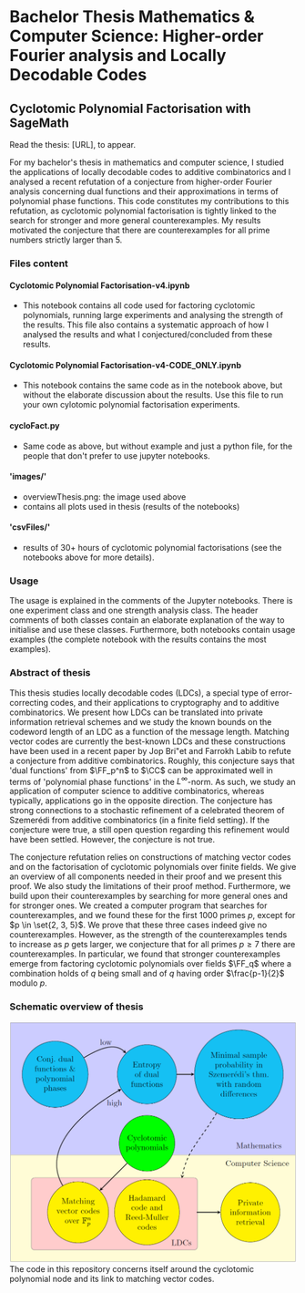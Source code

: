 # Bachelor Thesis Mathematics & Computer Science: Higher-order Fourier analysis and Locally Decodable Codes
## Cyclotomic Polynomial Factorisation with SageMath
Read the thesis: [URL], to appear.

For my bachelor's thesis in mathematics and computer science, I studied the applications of locally decodable codes to additive combinatorics and I analysed a recent refutation of a conjecture from higher-order Fourier analysis concerning dual functions and their approximations in terms of polynomial phase functions. This code constitutes my contributions to this refutation, as cyclotomic polynomial factorisation is tightly linked to the search for stronger and more general counterexamples. My results motivated the conjecture that there are counterexamples for all prime numbers strictly larger than 5.

### Files content
#### Cyclotomic Polynomial Factorisation-v4.ipynb
- This notebook contains all code used for factoring cyclotomic polynomials, running large experiments and analysing the strength of the results. This file also contains a systematic approach of how I analysed the results and what I conjectured/concluded from these results.

#### Cyclotomic Polynomial Factorisation-v4-CODE_ONLY.ipynb
- This notebook contains the same code as in the notebook above, but without the elaborate discussion about the results. Use this file to run your own cylotomic polynomial factorisation experiments.

#### cycloFact.py
- Same code as above, but without example and just a python file, for the people that don't prefer to use jupyter notebooks.

#### 'images/'
- overviewThesis.png: the image used above
- contains all plots used in thesis (results of the notebooks)

#### 'csvFiles/'
- results of 30+ hours of cyclotomic polynomial factorisations (see the notebooks above for more details).

### Usage
The usage is explained in the comments of the Jupyter notebooks. There is one experiment class and one strength analysis class.
The header comments of both classes contain an elaborate explanation of the way to initialise and use these classes.
Furthermore, both notebooks contain usage examples (the complete notebook with the results contains the most examples).

### Abstract of thesis
This thesis studies locally decodable codes (LDCs), a special type of error-correcting codes, and their
applications to cryptography and to additive combinatorics.
We present how LDCs can be translated into private information retrieval schemes
and we study the known bounds on the codeword length of an LDC as a function
of the message length.
Matching vector codes are currently the best-known LDCs and these constructions
have been used in a recent paper by Jop Bri\"et and Farrokh Labib
to refute a conjecture from additive combinatorics. Roughly, this conjecture
says that 'dual functions' from $\FF_p^n$ to $\CC$ can
be approximated well in terms of 'polynomial phase functions' in the
$L^\infty$-norm. As such, we study an application of computer science to additive
combinatorics, whereas typically, applications go in the opposite direction.
The conjecture has strong connections to a stochastic refinement
of a celebrated theorem of Szemerédi from additive combinatorics
(in a finite field setting). If the conjecture were true, a still open
question regarding this refinement would have been settled. However,
the conjecture is not true.

The conjecture refutation relies on constructions
of matching vector codes and on the factorisation
of cyclotomic polynomials over finite fields. We give an overview of all
components needed in
their proof and we present this proof.
We also study the limitations of their proof method.
Furthermore, we build upon their counterexamples by
searching for more general ones and for stronger ones.
We created a computer program that searches for counterexamples, and we
found these for the first 1000 primes $p$, except for $p \in \set{2, 3, 5}$.
We prove that these three cases indeed give no counterexamples.
However, as the strength of the counterexamples tends to increase as $p$ gets larger,
we conjecture that for all primes $p \geq 7$ there are counterexamples.
In particular, we found that stronger counterexamples
emerge from factoring cyclotomic polynomials over fields $\FF_q$ where a combination
holds of $q$ being small  and of $q$ having order $\frac{p-1}{2}$ modulo $p$.

### Schematic overview of thesis
![Thesis Overview](/images/overviewThesis.png)
The code in this repository concerns itself around the cyclotomic polynomial node and its link to matching vector codes.
